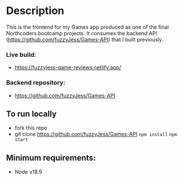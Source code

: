 # Description

This is the frontend for my Games app produced as one of the final Northcoders bootcamp projects. It consumes the backend API (https://github.com/fuzzyJess/Games-API) that I built previously.

### Live build:

- https://fuzzyjess-game-reviews.netlify.app/

### Backend repository:

- https://github.com/fuzzyJess/Games-API

## To run locally

- fork this repo
- git clone https://github.com/fuzzyJess/Games-API
```npm install```
```npm start```

## Minimum requirements:

- Node v18.9
